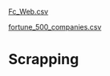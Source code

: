 [Fc_Web.csv](https://github.com/Pillsandelite/Scrapping/files/8210323/Fc_Web.csv)

[fortune_500_companies.csv](https://github.com/Pillsandelite/Scrapping/files/8210113/fortune_500_companies.csv)
# Scrapping

